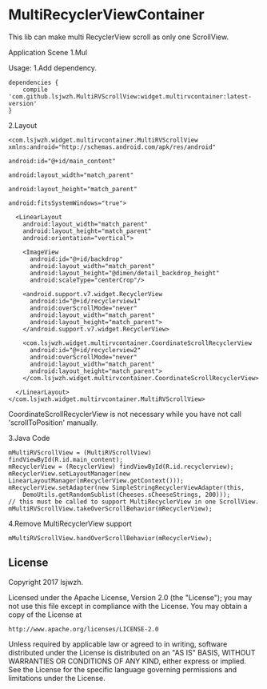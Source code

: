 MultiRecyclerViewContainer
===================================

This lib can make multi RecyclerView scroll as only one ScrollView.

Application Scene
1.Mul

Usage:
1.Add dependency.
```
dependencies {
    compile 'com.github.lsjwzh.MultiRVScrollView:widget.multirvcontainer:latest-version'
}
```
2.Layout
```
<com.lsjwzh.widget.multirvcontainer.MultiRVScrollView xmlns:android="http://schemas.android.com/apk/res/android"
                                                      android:id="@+id/main_content"
                                                      android:layout_width="match_parent"
                                                      android:layout_height="match_parent"
                                                      android:fitsSystemWindows="true">

  <LinearLayout
    android:layout_width="match_parent"
    android:layout_height="match_parent"
    android:orientation="vertical">

    <ImageView
      android:id="@+id/backdrop"
      android:layout_width="match_parent"
      android:layout_height="@dimen/detail_backdrop_height"
      android:scaleType="centerCrop"/>

    <android.support.v7.widget.RecyclerView
      android:id="@+id/recyclerview1"
      android:overScrollMode="never"
      android:layout_width="match_parent"
      android:layout_height="match_parent">
    </android.support.v7.widget.RecyclerView>

    <com.lsjwzh.widget.multirvcontainer.CoordinateScrollRecyclerView
      android:id="@+id/recyclerview2"
      android:overScrollMode="never"
      android:layout_width="match_parent"
      android:layout_height="match_parent">
    </com.lsjwzh.widget.multirvcontainer.CoordinateScrollRecyclerView>

  </LinearLayout>
</com.lsjwzh.widget.multirvcontainer.MultiRVScrollView>
```

CoordinateScrollRecyclerView is not necessary while you have not call 'scrollToPosition' manually.

3.Java Code

    mMultiRVScrollView = (MultiRVScrollView) findViewById(R.id.main_content);
    mRecyclerView = (RecyclerView) findViewById(R.id.recyclerview);
    mRecyclerView.setLayoutManager(new LinearLayoutManager(mRecyclerView.getContext()));
    mRecyclerView.setAdapter(new SimpleStringRecyclerViewAdapter(this,
        DemoUtils.getRandomSublist(Cheeses.sCheeseStrings, 200)));
    // this must be called to support MultiRecyclerView in one ScrollView.
    mMultiRVScrollView.takeOverScrollBehavior(mRecyclerView);

4.Remove MultiRecyclerView support

    mMultiRVScrollView.handOverScrollBehavior(mRecyclerView);


License
-------

Copyright 2017 lsjwzh.

Licensed under the Apache License, Version 2.0 (the "License");
you may not use this file except in compliance with the License.
You may obtain a copy of the License at

    http://www.apache.org/licenses/LICENSE-2.0

Unless required by applicable law or agreed to in writing, software
distributed under the License is distributed on an "AS IS" BASIS,
WITHOUT WARRANTIES OR CONDITIONS OF ANY KIND, either express or implied.
See the License for the specific language governing permissions and
limitations under the License.
